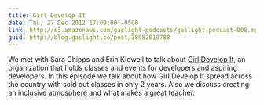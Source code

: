```yaml
---
title: Girl Develop It
date: Thu, 27 Dec 2012 17:09:00 -0500
link: http://s3.amazonaws.com/gaslight-podcasts/gaslight-podcast-008.mp3
guid: http://blog.gaslight.co/post/38982019788
---
```


We met with Sara Chipps and Erin Kidwell to talk about <a
href="http://girldevelopit.com/">Girl Develop It</a>, an organization that holds
classes and events for developers and aspiring developers. In this episode we
talk about how Girl Develop It spread across the country with sold out classes
in only 2 years. Also we discuss creating an inclusive atmosphere and what makes
a great teacher.
